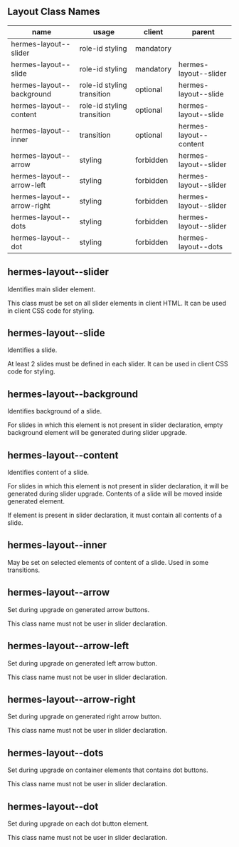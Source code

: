 

<!-- Start src/node/_layout.js -->

## Layout Class Names

name | usage | client | parent
---- | ----- | ------ | ------
hermes-layout--slider | role-id styling | mandatory | 
hermes-layout--slide | role-id styling | mandatory | hermes-layout--slider
hermes-layout--background | role-id styling transition | optional | hermes-layout--slide
hermes-layout--content | role-id styling transition | optional | hermes-layout--slide
hermes-layout--inner | transition | optional | hermes-layout--content
hermes-layout--arrow | styling | forbidden | hermes-layout--slider
hermes-layout--arrow-left | styling | forbidden | hermes-layout--slider
hermes-layout--arrow-right | styling | forbidden | hermes-layout--slider
hermes-layout--dots | styling | forbidden | hermes-layout--slider
hermes-layout--dot | styling | forbidden | hermes-layout--dots

## hermes-layout--slider

Identifies main slider element.

This class must be set on all slider elements in client HTML.
It can be used in client CSS code for styling.

## hermes-layout--slide

Identifies a slide.

At least 2 slides must be defined in each slider.
It can be used in client CSS code for styling.

## hermes-layout--background

Identifies background of a slide.

For slides in which this element is not present in slider declaration, empty background element
will be generated during slider upgrade.

## hermes-layout--content

Identifies content of a slide.

For slides in which this element is not present in slider declaration, it will be generated
during slider upgrade. Contents of a slide will be moved inside generated element.

If element is present in slider declaration, it must contain all contents of a slide.

## hermes-layout--inner

May be set on selected elements of content of a slide. Used in some transitions.

## hermes-layout--arrow

Set during upgrade on generated arrow buttons.

This class name must not be user in slider declaration.

## hermes-layout--arrow-left

Set during upgrade on generated left arrow button.

This class name must not be user in slider declaration.

## hermes-layout--arrow-right

Set during upgrade on generated right arrow button.

This class name must not be user in slider declaration.

## hermes-layout--dots

Set during upgrade on container elements that contains dot buttons.

This class name must not be user in slider declaration.

## hermes-layout--dot

Set during upgrade on each dot button element.

This class name must not be user in slider declaration.

<!-- End src/node/_layout.js -->

